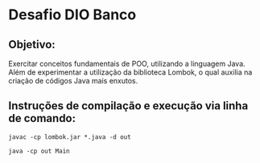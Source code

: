 # Desafio DIO Banco

## Objetivo:

Exercitar conceitos fundamentais de POO, utilizando a linguagem Java. Além de experimentar a utilização da biblioteca Lombok, o qual auxilia na criação de códigos Java mais enxutos.

## Instruções de compilação e execução via linha de comando:

```shell
javac -cp lombok.jar *.java -d out

java -cp out Main
```








